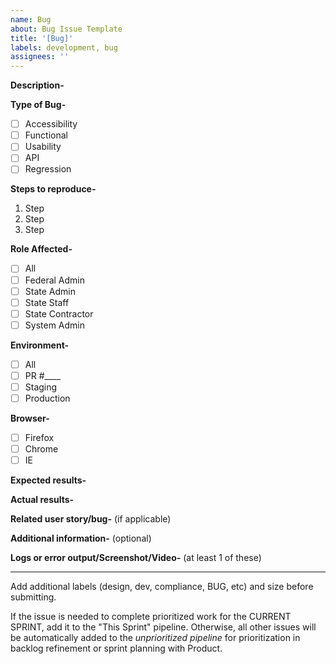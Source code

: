 ```yaml
---
name: Bug
about: Bug Issue Template
title: '[Bug]'
labels: development, bug
assignees: ''
---
```


**Description-**

**Type of Bug-**

- [ ] Accessibility
- [ ] Functional
- [ ] Usability
- [ ] API
- [ ] Regression

**Steps to reproduce-**

1. Step
2. Step
3. Step

**Role Affected-**

- [ ] All
- [ ] Federal Admin
- [ ] State Admin
- [ ] State Staff
- [ ] State Contractor
- [ ] System Admin

**Environment-**

- [ ] All
- [ ] PR #\_\_\_\_
- [ ] Staging
- [ ] Production

**Browser-**

- [ ] Firefox
- [ ] Chrome
- [ ] IE

**Expected results-**

**Actual results-**

**Related user story/bug-** (if applicable)

**Additional information-** (optional)

**Logs or error output/Screenshot/Video-** (at least 1 of these)

---

Add additional labels (design, dev, compliance, BUG, etc) and size before submitting.

If the issue is needed to complete prioritized work for the CURRENT SPRINT, add it to the "This Sprint" pipeline. Otherwise, all other issues will be automatically added to the _unprioritized pipeline_ for prioritization in backlog refinement or sprint planning with Product.
